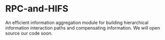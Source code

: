 # RPC-and-HIFS
An efficient information aggregation module for building hierarchical information interaction paths and compensating information.
We will open source our code soon.
